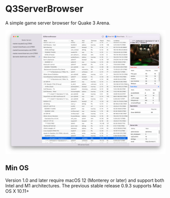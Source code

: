 Q3ServerBrowser
==============
A simple game server browser for Quake 3 Arena.

![1](Q3ServerBrowser.png)

## Min OS
Version 1.0 and later require macOS 12 (Monterey or later) and support both Intel and M1 architectures.
The previous stable release 0.9.3 supports Mac OS X 10.11+
